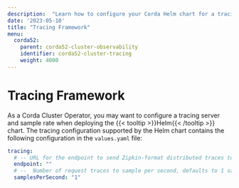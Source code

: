 ```yaml
---
description:  "Learn how to configure your Corda Helm chart for a tracing server and sample rate. "
date: '2023-05-10'
title: "Tracing Framework"
menu:
  corda52:
    parent: corda52-cluster-observability
    identifier: corda52-cluster-tracing
    weight: 4000
---
```


# Tracing Framework

As a Corda Cluster Operator, you may want to configure a tracing server and sample rate when deploying the {{< tooltip >}}Helm{{< /tooltip >}} chart.
The tracing configuration supported by the Helm chart contains the following configuration in the `values.yaml` file:

```yaml
tracing:
  # -- URL for the endpoint to send Zipkin-format distributed traces to for example http://tempo:9411
  endpoint: ""
  # --  Number of request traces to sample per second, defaults to 1 sample per second. Set to 'unlimited' to record all traces, but in this case the amount of tracing data produced can be quite vast.
  samplesPerSecond: "1"
```
